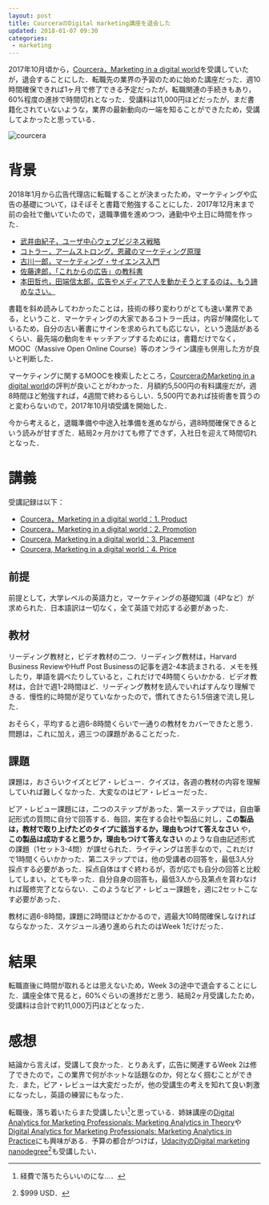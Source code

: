 ```yaml
---
layout: post
title: CourceraのDigital marketing講座を退会した
updated: 2018-01-07 09:30
categories:
 - marketing
---
```


2017年10月頃から，[Courcera，Marketing in a digital world](https://www.coursera.org/learn/marketing-digital)を受講していたが，退会することにした．転職先の業界の予習のために始めた講座だった．週10時間確保できれば1ヶ月で修了できる予定だったが，転職関連の手続きもあり，60%程度の進捗で時間切れとなった．受講料は11,000円ほどだったが，まだ書籍化されていないような，業界の最新動向の一端を知ることができたため，受講してよかったと思っている．

![courcera]({{site.baseurl}}/images/2017-11-18-courcera.png)

# 背景

2018年1月から広告代理店に転職することが決まったため，マーケティングや広告の基礎について，ほそぼそと書籍で勉強することにした．2017年12月末まで前の会社で働いていたので，退職準備を進めつつ，通勤中や土日に時間を作った．

* [武井由紀子，ユーザ中心ウェブビジネス戦略](https://haltaro.github.io/2017/10/14/web-buisiness)
* [コトラー，アームストロング，恩藏のマーケティング原理](https://haltaro.github.io/2017/10/15/marketing)
* [古川一郎，マーケティング・サイエンス入門](https://haltaro.github.io/2017/11/12/marketing-science)
* [佐藤達郎，「これからの広告」の教科書](https://haltaro.github.io/2017/12/02/next-advertising)
* [本田哲也，田端信太郎，広告やメディアで人を動かそうとするのは、もう諦めなさい。](https://haltaro.github.io/2017/12/09/dont-fool-yourself)

書籍を斜め読みしてわかったことは，技術の移り変わりがとても速い業界である，ということ．マーケティングの大家であるコトラー氏は，内容が陳腐化しているため，自分の古い著書にサインを求められても応じない，という逸話があるくらい．最先端の動向をキャッチアップするためには，書籍だけでなく，MOOC（Massive Open Online Course）等のオンライン講座も併用した方が良いと判断した．

マーケティングに関するMOOCを検索したところ，[CourceraのMarketing in a digital world](https://www.coursera.org/learn/marketing-digital)の評判が良いことがわかった．月額約5,500円の有料講座だが，週8時間ほど勉強すれば，4週間で終わるらしい．5,500円であれば技術書を買うのと変わらないので，2017年10月頃受講を開始した．

今から考えると，退職準備や中途入社準備を進めながら，週8時間確保できるという読みが甘すぎた．結局2ヶ月かけても修了できず，入社日を迎えて時間切れとなった．

# 講義

受講記録は以下：

* [Courcera，Marketing in a digital world：1. Product](https://haltaro.github.io/2017/11/08/digital-marketing-1)
* [Courcera，Marketing in a digital world：2. Promotion](https://haltaro.github.io/2017/11/25/digital-marketing-2)
* [Courcera, Marketing in a digital world：3. Placement](https://haltaro.github.io/2017/12/03/digital-marketing-3)
* [Courcera, Marketing in a digital world：4. Price](https://haltaro.github.io/2017/01/07/digital-marketing-4)

## 前提

前提として，大学レベルの英語力と，マーケティングの基礎知識（4Pなど）が求められた．日本語訳は一切なく，全て英語で対応する必要があった．

## 教材

リーディング教材と，ビデオ教材の二つ．リーディング教材は，Harvard Business ReviewやHuff Post Businessの記事を週2-4本読まされる．メモを残したり，単語を調べたりしていると，これだけで4時間くらいかかる．ビデオ教材は，合計で週1-2時間ほど．リーディング教材を読んでいればすんなり理解できる．慢性的に時間が足りていなかったので，慣れてきたら1.5倍速で流し見した．

おそらく，平均すると週6-8時間くらいで一通りの教材をカバーできたと思う．問題は，これに加え，週三つの課題があることだった．

## 課題

課題は，おさらいクイズとピア・レビュー．クイズは，各週の教材の内容を理解していれば難しくなかった．大変なのはピア・レビューだった．

ピア・レビュー課題には，二つのステップがあった．第一ステップでは，自由筆記形式の質問に自分で回答する．毎回，実在する会社や製品に対し，**この製品は，教材で取り上げたどのタイプに該当するか，理由もつけて答えなさい** や， **この製品は成功すると思うか，理由もつけて答えなさい** のような自由記述形式の課題（1セット3-4問）が課せられた．ライティングは苦手なので，これだけで1時間くらいかかった．第二ステップでは，他の受講者の回答を，最低3人分採点する必要があった．採点自体はすぐ終わるが，否が応でも自分の回答と比較してしまい，とても辛った．自分自身の回答も，最低3人から及第点を貰わなければ履修完了とならない．このようなピア・レビュー課題を，週に2セットこなす必要があった．

教材に週6-8時間，課題に2時間ほどかかるので，週最大10時間確保しなければならなかった．スケジュール通り進められたのはWeek 1だけだった．

# 結果

転職直後に時間が取れるとは思えないため，Week 3の途中で退会することにした．講座全体で見ると，60%ぐらいの進捗だと思う．結局2ヶ月受講したため，受講料は合計で約11,000万円ほどとなった．

# 感想

結論から言えば，受講して良かった．とりあえず，広告に関連するWeek 2は修了できたので，この業界で何がホットな話題なのか，何となく掴むことができた．また，ピア・レビューは大変だったが，他の受講生の考えを知れて良い刺激になったし，英語の練習にもなった．

転職後，落ち着いたらまた受講したい[^1]と思っている．姉妹講座の[Digital Analytics for Marketing Professionals: Marketing Analytics in Theory](https://www.coursera.org/learn/marketing-analytics)や[Digital Analytics for Marketing Professionals: Marketing Analytics in Practice](https://www.coursera.org/learn/digital-analytics)にも興味がある．予算の都合がつけば，[UdacityのDigital marketing nanodegree](https://www.udacity.com/course/digital-marketing-nanodegree--nd018)[^2]も受講したい．

[^1]: 経費で落ちたらいいのにな…．
[^2]: $999 USD．
